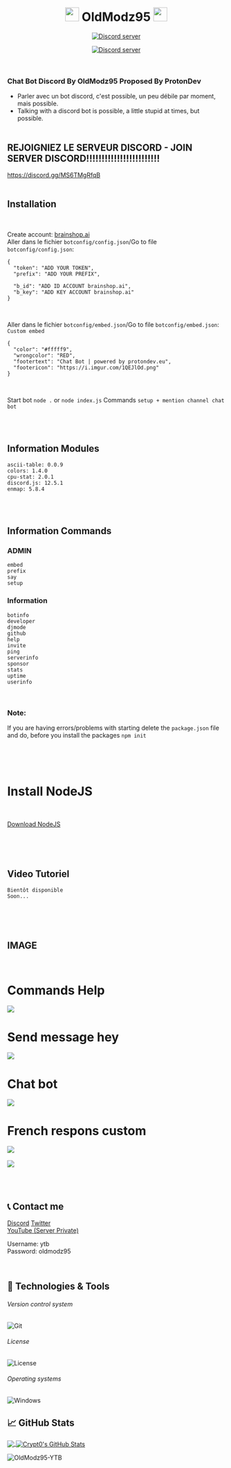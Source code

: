 <h1 align="center">
<img src="https://raw.githubusercontent.com/OldModz95-YTB/OldModz95-YTB/main/hi.gif" height="32" />
OldModz95
<img src="https://raw.githubusercontent.com/OldModz95-YTB/OldModz95-YTB/main/hi.gif" height="32" />
</h1>
<p align="center">
  <a href="https://discord.gg/MS6TMgRfqB"><img src="https://discordapp.com/api/guilds/902292316033802310/widget.png?style=banner2" alt="Discord server"></a>
</p>
<p align="center">
  <a href="https://discord.gg/M3sTyHtcK4"><img src="https://discordapp.com/api/guilds/705278191404843051/widget.png?style=banner2" alt="Discord server"></a>
</p>

<br>

### Chat Bot Discord By OldModz95 Proposed By ProtonDev
- Parler avec un bot discord, c'est possible, un peu débile par moment, mais possible.<br>
- Talking with a discord bot is possible, a little stupid at times, but possible.
<br><br>

## REJOIGNIEZ LE SERVEUR DISCORD - JOIN SERVER DISCORD!!!!!!!!!!!!!!!!!!!!!!!!

https://discord.gg/MS6TMgRfqB
<br><br>


## Installation
<br>

Create account: [brainshop.ai](https://brainshop.ai/user/register)
<br>
Aller dans le fichier `botconfig/config.json`/Go to file `botconfig/config.json`:
```
{
  "token": "ADD YOUR TOKEN",
  "prefix": "ADD YOUR PREFIX",

  "b_id": "ADD ID ACCOUNT brainshop.ai",
  "b_key": "ADD KEY ACCOUNT brainshop.ai"
}
```

<br>

Aller dans le fichier `botconfig/embed.json`/Go to file `botconfig/embed.json`:
`Custom embed`
```
{
  "color": "#fffff9",
  "wrongcolor": "RED",
  "footertext": "Chat Bot | powered by protondev.eu",
  "footericon": "https://i.imgur.com/1QEJlOd.png"
}
```

<br>

Start bot `node .` or `node index.js`
Commands `setup + mention channel chat bot`

<br><br>

## Information Modules

```
ascii-table: 0.0.9
colors: 1.4.0
cpu-stat: 2.0.1
discord.js: 12.5.1
enmap: 5.8.4
```

<br><br>

## Information Commands


### ADMIN

```
embed
prefix
say
setup
```

### Information

```
botinfo
developer
djmode
github
help
invite
ping
serverinfo
sponsor
stats
uptime
userinfo
```

<br>

### Note:

If you are having errors/problems with starting delete the `package.json` file and do, before you install the packages `npm init`


<br>


<br>
<br>

# Install NodeJS
<br>

[Download NodeJS](https://nodejs.org/en/)


<br>
<br>

<br>

## Video Tutoriel

```
Bientôt disponible
Soon...
```


<br>
<br>

<br>

## IMAGE

<br>

# Commands Help
<img src="./screen/help.png">
<br>

# Send message hey
<img src="./screen/hey.png">
<br>

# Chat bot
<img src="./screen/chat.png">
<br>

# French respons custom
<img src="./screen/french.png">
<br><br>
<img src="./screen/french1.png">
<br>


<br><br>



## 📞 Contact me

[Discord](https://www.discord.gg/MS6TMgRfqB)
[Twitter](https://twitter.com/oldmodz95)
<br>
[YouTube (Server Private)](https://exotique.fr2.quickconnect.to/?launchApp=SYNO.SDS.VideoStation.AppInstance#!libOldModz95/N4IgNglgRgTghjAniAXCAFgewLYFMD6AbhACa6YC0A7CADQgDGcALrgOaZKohxhh0gADnDa5UARgC+QA)
<p>Username: ytb <br>
Password: oldmodz95</p>

<br />

## 🔧 Technologies & Tools


###### Version control system

![Git](https://img.shields.io/badge/-Git-000000?style=flat&logo=Git&logoColor=F05032)

###### License

![License](https://img.shields.io/github/license/OldModz95-YTB/UnityRP-DarkWeb-BotDiscord)

###### Operating systems

![Windows](https://img.shields.io/badge/-Windows-000000?style=flat&logo=Windows&logoColor=FCC624)


## &#x1f4c8; GitHub Stats

<a href="https://github.com/OldModz95-YTB">
  <img align="center" src="https://github-readme-stats.vercel.app/api/top-langs/?username=OldModz95-YTB&hide=java,html&title_color=ffffff&text_color=c9cacc&icon_color=2bbc8a&bg_color=1d1f21" />
</>
<a href="https://github.com/OldModz95-YTB">
  <img align="center" src="https://github-readme-stats.vercel.app/api?username=OldModz95-YTB&show_icons=true&line_height=27&count_private=true&title_color=ffffff&text_color=c9cacc&icon_color=ffff00&bg_color=1d1f21" alt="Crypt0's GitHub Stats" />
</a>

<p align="left"> <img src="https://komarev.com/ghpvc/?username=OldModz95-YTB" alt="OldModz95-YTB" /> </p>
